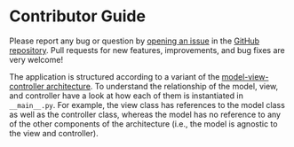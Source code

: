 # Contributor Guide
Please report any bug or question by [opening an issue](https://help.github.com/en/github/managing-your-work-on-github/creating-an-issue)
in the [GitHub repository](https://github.com/JanCBrammer/biopeaks).
Pull requests for new features, improvements, and bug fixes are very welcome!

The application is structured according to a variant of the
[model-view-controller architecture](https://martinfowler.com/eaaDev/uiArchs.html).
To understand the relationship of the model, view, and controller have a look
at how each of them is instantiated in `__main__.py`. For
example, the view class has references to the model class as well as the
controller class, whereas the model has no reference to any of the other
components of the architecture (i.e., the model is agnostic to the view and
controller).
